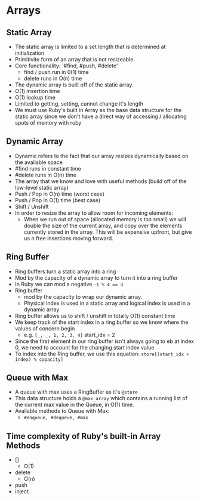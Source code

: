 # Arrays
## Static Array
  * The static array is limited to a set length that is determined at initialization
  * Primitivite form of an array that is not resizeable.
  * Core functionality: `#find, #push, #delete'
    * find / push run in 0(1) time
    * delete runs in O(n) time
  * The dynamic array is built off of the static array.
  * O(1) insertion time
  * O(1) lookup time
  * Limited to getting, setting, cannot change it's length
  * We must use Ruby's built in Array as the base data structure for the static array since we don't have a direct way of accessing / allocating spots of memory with ruby
## Dynamic Array
  * Dynamic refers to the fact that our array resizes dynamically based on the available space
  * #find runs in constant time 
  * #delete runs in O(n) time
  * The array that we know and love with useful methods (build off of the low-level static array)
  * Push / Pop in O(n) time (worst case)
  * Push / Pop in O(1) time (best case)
  * Shift / Unshift 
  * In order to resize the array to allow room for incoming elements:
    * When we run out of space (allocated memory is too small) we will double the size of the current array, and copy over the elements currently stored in the array. This will be expensive upfront, but give us n free insertions moving forward.
## Ring Buffer
  * Ring buffers turn a static array into a ring  
  * Mod by the capacity of a dynamic array to turn it into a ring buffer
  * In Ruby we can mod a negative `-1 % 4 == 3`
  * Ring buffer
    * mod by the capacity to wrap our dynamic array.
    * Physical index is used in a static array and logical index is used in a dynamic array
  * Ring buffer allows us to shift / unshift in totally O(1) constant time
  * We keep track of the start index in a ring buffer so we know where the values of concern begin
    * e.g. `[_, _, 1, 2, 3, 4]` start_idx = 2 
  * Since the first element in our ring buffer isn't always going to eb at index 0, we need to account for the changing start index value
  * To index into the Ring buffer, we use this equation: `store[(start_idx + index) % capacity]`
  
## Queue with Max
  
  * A queue with max uses a RingBuffer as it's `@store`
  * This data structure holds a `@max_array` which contains a running list of the current max value
  in the Queue, in O(1) time.
  * Available methods to Queue with Max:
    * `#enqueue, #dequeue, #max`

## Time complexity of Ruby's built-in Array Methods
  * []
    * O(1)
  * delete
    * O(n)
  * push
  * inject